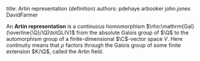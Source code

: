 title: Artin representation (definition)
authors:
    pdehaye
    arbooker
    john.jones
    DavidFarmer

An **<a knowl="lmfdb/bio.artin">Artin</a> representation** is a continuous homomorphism
$\rho:\mathrm{Gal}(\overline{\Q}/\Q)\to\GL(V)$ from the
<a knowl="lmfdb/group.galois.absolute">absolute Galois group</a> of $\Q$ to the automorphism group of a
finite-dimensional $\C$-vector space $V$.  Here continuity means that $\rho$ factors through the <a knowl="lmfdb/nf.galois_group">Galois group</a> of some finite extension $K/\Q$, called the <a knowl="lmfdb/artin.number_field">Artin field</a>.
